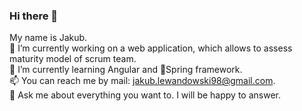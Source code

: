 ### Hi there 👋
My name is Jakub.  
🔭 I’m currently working on a web application, which allows to assess maturity model of scrum team.  
🌱 I’m currently learning Angular and 🌿Spring framework.  
📫 You can reach me by mail: jakub.lewandowski98@gmail.com.  
💬 Ask me about everything you want to. I will be happy to answer.
